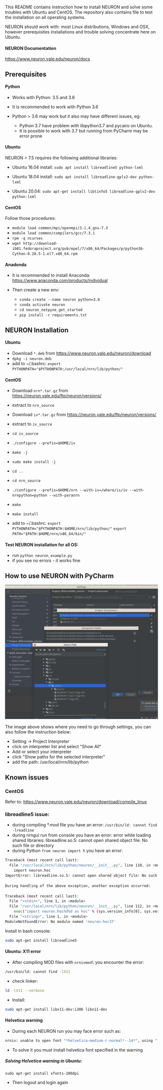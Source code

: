 This README contains instruction how to install NEURON and solve some troubles with Ubuntu and CentOS.
The repository also contains file to test the installation on all operating systems.

NEURON should work with: most Linux distributions, Windows and OSX, however prerequisites 
installations and trouble solving concentrate here on Ubuntu.

#### NEURON Documentation
https://www.neuron.yale.edu/neuron/docs

## Prerequisites

#### Python

* Works with Python: 3.5 and 3.6 
* It is recommended to work with Python 3.6

* Python > 3.6 may work but it also may have different issues, eg: 
  * Python 3.7 have problem with libpython3.7 and pycairo on Ubuntu. 
  * It is possible to work with 3.7 but running from PyCharm may be error prone

#### Ubuntu
NEURON > 7.5 requires the following additional libraries:
* Ubuntu 16.04 install:
  `sudo apt install libreadline5 python-lxml`

* Ubuntu 18.04 install:
  `sudo apt install libreadline-gplv2-dev python-lxml`
 
* Ubuntu 20.04:
  `sudo apt-get install libtinfo5 libreadline-gplv2-dev python-lxml`

#### CentOS
Follow those procedures:
* `module load common/mpi/openmpi/3.1.4_gnu-7.3`
* `module load common/compilers/gcc/7.3.1`
* `rpm -q ncurses`
* `wget http://download-ib01.fedoraproject.org/pub/epel/7/x86_64/Packages/p/python36-Cython-0.28.5-1.el7.x86_64.rpm`

#### Anadonda

* It is recommended to install Anaconda: https://www.anaconda.com/products/individual

* Then create a new env:
  * `conda create --name neuron python=3.6`
  * `conda activate neuron`
  * `cd neuron_netpyne_get_started`
  * `pip install -r requirements.txt`

## NEURON Installation

#### Ubuntu

* Download `*.deb` from https://www.neuron.yale.edu/neuron/download
* `dpkg -i neuron.deb`
* add to ~/.bashrc: 
`export PYTHONPATH="$PYTHONPATH:/usr/local/nrn/lib/python/"`

#### CentOS

* Download `nrn*.tar.gz` from https://neuron.yale.edu/ftp/neuron/versions/
* extract to `nrn_source`
* Download `iv*.tar.gz` from https://neuron.yale.edu/ftp/neuron/versions/
* extract to `iv_source`
* `cd iv_source`
* `./configure --prefix=$HOME/iv`
* `make -j`
* `sudo make install -j`
* `cd ..`

* `cd nrn_source`
* `./configure --prefix=$HOME/nrn --with-iv=/where/is/iv --with-nrnpython=python --with-paranrn`
* `make`
* `make install`
* add to ~/.bashrc: 
`export PYTHONPATH="$PYTHONPATH:$HOME/nrn/lib/python/"`
`export PATH="$PATH:$HOME/nrn/x86_64/bin/"`

#### Test NEURON installation for all OS:
  * run `python neuron_example.py`
  * if you see no errors - it works fine

## How to use NEURON with PyCharm

![PyCharm](add_path_to_pycharm.png)

The image above shows where you need to go through settings, you can also follow the instruction below: 
  * Setting -> Project Interpreter
  * click on interpreter list and select "Show All"
  * Add or select your interpreter 
  * click "Show paths for the selected interpreter"
  * add the path: /usr/local/nrn/lib/python

## Known issues

### CentOS 
Refer to: https://www.neuron.yale.edu/neuron/download/compile_linux

### libreadline5 issue:
  * during compiling *.mod file you have an error: `/usr/bin/ld: cannot find -lreadline`
  * during nrngui run from console you have an error: error while loading shared libraries: libreadline.so.5: cannot open shared object file: No such file or directory
  * during Python `from neuron import h` you have an error:
  ```bash
  Traceback (most recent call last):
    File "/usr/local/nrn/lib/python/neuron/__init__.py", line 110, in <module>
      import neuron.hoc
  ImportError: libreadline.so.5: cannot open shared object file: No such file or directory

  During handling of the above exception, another exception occurred:

  Traceback (most recent call last):
    File "<stdin>", line 1, in <module>
    File "/usr/local/nrn/lib/python/neuron/__init__.py", line 112, in <module>
      exec("import neuron.hoc%d%d as hoc" % (sys.version_info[0], sys.version_info[1]))
    File "<string>", line 1, in <module>
  ModuleNotFoundError: No module named 'neuron.hoc37'
  ```
  
  Install in bash console:
  ```bash
  sudo apt-get install libreadline5
  ```

#### Ubuntu: X11 error
  * After compiling MOD files with `nrnivmodl` you encounter the error:
  ```bash
  /usr/bin/ld: cannot find -lX11
  ```
  * check linker:
  ```bash
  ld -lX11 --verbose
  ```
  
  * Install:
  ```bash
  sudo apt-get install libx11-dev:i386 libx11-dev
  ```
  
#### Helvetica warning
  * During each NEURON run you may face error such as: 
  ```bash
  nrniv: unable to open font "*helvetica-medium-r-normal*--14*", using "fixed"
  ```
  
  * To solve it you must install helvetica font specified in the warning
  
##### Solving Helvetica warning in Ubuntu:
  ```
  sudo apt-get install xfonts-100dpi
  ```
  * Then logout and login again
